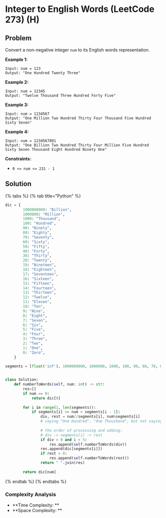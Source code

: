 # Integer to English Words (LeetCode 273) (H)

## Problem

Convert a non-negative integer `num` to its English words representation.

**Example 1:**

```
Input: num = 123
Output: "One Hundred Twenty Three"
```

**Example 2:**

```
Input: num = 12345
Output: "Twelve Thousand Three Hundred Forty Five"
```

**Example 3:**

```
Input: num = 1234567
Output: "One Million Two Hundred Thirty Four Thousand Five Hundred Sixty Seven"
```

**Example 4:**

```
Input: num = 1234567891
Output: "One Billion Two Hundred Thirty Four Million Five Hundred Sixty Seven Thousand Eight Hundred Ninety One"
```

**Constraints:**

* `0 <= num <= 231 - 1`



## Solution&#x20;

{% tabs %}
{% tab title="Python" %}
```python
dic = {
        1000000000: "Billion",
        1000000: "Million",
        1000: "Thousand",
        100: "Hundred",
        90: "Ninety",
        80: "Eighty",
        70: "Seventy",
        60: "Sixty",
        50: "Fifty",
        40: "Forty",
        30: "Thirty",
        20: "Twenty",
        19: "Nineteen",
        18: "Eighteen",
        17: "Seventeen",
        16: "Sixteen",
        15: "Fifteen",
        14: "Fourteen",
        13: "Thirteen",
        12: "Twelve",
        11: "Eleven",
        10: "Ten",
        9: "Nine",
        8: "Eight",
        7: "Seven",
        6: "Six",
        5: "Five",
        4: "Four",
        3: "Three",
        2: "Two",
        1: "One",
        0: "Zero",
    }

segments = [float('inf'), 1000000000, 1000000, 1000, 100, 90, 80, 70, 60, 50, 40, 30, 20]
        

class Solution:
    def numberToWords(self, num: int) -> str:
        res=[]
        if num == 0:
            return dic[0]
        
        for i in range(1, len(segments)):
            if segments[i] <= num < segments[i - 1]:
                div, rest = num//segments[i], num%segments[i]
                # saying "One Hundred", "One Thoushand", but not saying "One Fifty"
                
                # the order of processing and adding:
                # div -> segments[i] -> rest
                if div > 0 and i < 5:
                    res.append(self.numberToWords(div))
                res.append(dic[segments[i]])
                if rest > 0:
                    res.append(self.numberToWords(rest))
                return " ".join(res)
        
        return dic[num]
```
{% endtab %}
{% endtabs %}

### Complexity Analysis

* **Time Complexity: **
* **Space Complexity: **
